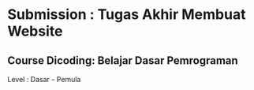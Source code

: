 # Submission : Tugas Akhir Membuat Website 

## Course Dicoding: Belajar Dasar Pemrograman
Level : Dasar - Pemula